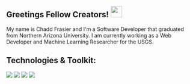## Greetings Fellow Creators! <img src="https://raw.githubusercontent.com/MartinHeinz/MartinHeinz/master/wave.gif" width="30px">

My name is Chadd Frasier and I'm a Software Developer that graduated from Northern Arizona University. I am currently working as a Web Developer and Machine Learning Researcher for the USGS.


## Technologies & Toolkit:

![](https://img.shields.io/badge/OS-Linux-informational?style=plastic&logo=linux&logoColor=white&color=7f04d6)
![](https://img.shields.io/badge/Tools-Docker-informational?style=plastic&logo=docker&logoColor=white&color=2981e6)
![](https://img.shields.io/badge/IDE-VS-Code-informational?style=plastic&logo=visual-studio-code&logoColor=white&color=007ACC)
![](https://img.shields.io/badge/Tools-NodeJS-informational?style=plastic&logo=node.js&logoColor=white&color=339933)

<!--
**ChaddFrasier/ChaddFrasier** is a ✨ _special_ ✨ repository because its `README.md` (this file) appears on your GitHub profile.

Here are some ideas to get you started:

- 🔭 I’m currently working on ...
- 🌱 I’m currently learning ...
- 👯 I’m looking to collaborate on ...
- 🤔 I’m looking for help with ...
- 💬 Ask me about ...
- 📫 How to reach me: ...
- 😄 Pronouns: ...
- ⚡ Fun fact: ...
-->
